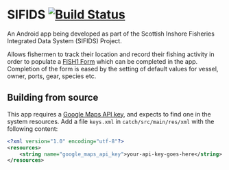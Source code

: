 # SIFIDS [![Build Status](https://travis-ci.org/StAResComp/sifids.svg?branch=master)](https://travis-ci.org/StAResComp/sifids)

An Android app being developed as part of the Scottish Inshore Fisheries Integrated Data System (SIFIDS) Project.

Allows fishermen to track their location and record their fishing activity in order to populate a [FISH1 Form](http://www.gov.scot/Topics/marine/Compliance/letters/FISH12016) which can be completed in the app. Completion of the form is eased by the setting of default values for vessel, owner, ports, gear, species etc.

## Building from source

This app requires a [Google Maps API key](https://developers.google.com/maps/documentation/android-sdk/signup), and expects to find one in the system resources. Add a file `keys.xml` in `catch/src/main/res/xml` with the following content:

```XML
<?xml version="1.0" encoding="utf-8"?>
<resources>
    <string name="google_maps_api_key">your-api-key-goes-here</string>
</resources>
```
